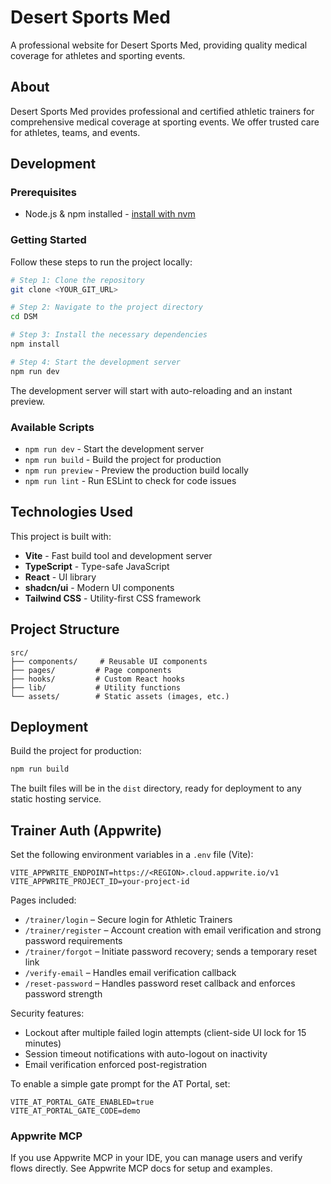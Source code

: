 # Desert Sports Med

A professional website for Desert Sports Med, providing quality medical coverage for athletes and sporting events.

## About

Desert Sports Med provides professional and certified athletic trainers for comprehensive medical coverage at sporting events. We offer trusted care for athletes, teams, and events.

## Development

### Prerequisites

- Node.js & npm installed - [install with nvm](https://github.com/nvm-sh/nvm#installing-and-updating)

### Getting Started

Follow these steps to run the project locally:

```sh
# Step 1: Clone the repository
git clone <YOUR_GIT_URL>

# Step 2: Navigate to the project directory
cd DSM

# Step 3: Install the necessary dependencies
npm install

# Step 4: Start the development server
npm run dev
```

The development server will start with auto-reloading and an instant preview.

### Available Scripts

- `npm run dev` - Start the development server
- `npm run build` - Build the project for production
- `npm run preview` - Preview the production build locally
- `npm run lint` - Run ESLint to check for code issues

## Technologies Used

This project is built with:

- **Vite** - Fast build tool and development server
- **TypeScript** - Type-safe JavaScript
- **React** - UI library
- **shadcn/ui** - Modern UI components
- **Tailwind CSS** - Utility-first CSS framework

## Project Structure

```
src/
├── components/     # Reusable UI components
├── pages/         # Page components
├── hooks/         # Custom React hooks
├── lib/           # Utility functions
└── assets/        # Static assets (images, etc.)
```

## Deployment

Build the project for production:

```sh
npm run build
```

The built files will be in the `dist` directory, ready for deployment to any static hosting service.

## Trainer Auth (Appwrite)

Set the following environment variables in a `.env` file (Vite):

```
VITE_APPWRITE_ENDPOINT=https://<REGION>.cloud.appwrite.io/v1
VITE_APPWRITE_PROJECT_ID=your-project-id
```

Pages included:
- `/trainer/login` – Secure login for Athletic Trainers
- `/trainer/register` – Account creation with email verification and strong password requirements
- `/trainer/forgot` – Initiate password recovery; sends a temporary reset link
- `/verify-email` – Handles email verification callback
- `/reset-password` – Handles password reset callback and enforces password strength

Security features:
- Lockout after multiple failed login attempts (client-side UI lock for 15 minutes)
- Session timeout notifications with auto-logout on inactivity
- Email verification enforced post-registration

To enable a simple gate prompt for the AT Portal, set:

```
VITE_AT_PORTAL_GATE_ENABLED=true
VITE_AT_PORTAL_GATE_CODE=demo
```

### Appwrite MCP
If you use Appwrite MCP in your IDE, you can manage users and verify flows directly. See Appwrite MCP docs for setup and examples.
